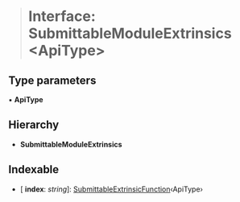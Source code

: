 > # Interface: SubmittableModuleExtrinsics <**ApiType**>

## Type parameters

▪ **ApiType**

## Hierarchy

* **SubmittableModuleExtrinsics**

## Indexable

* \[ **index**: *string*\]: [SubmittableExtrinsicFunction](_types_.submittableextrinsicfunction.md)‹ApiType›